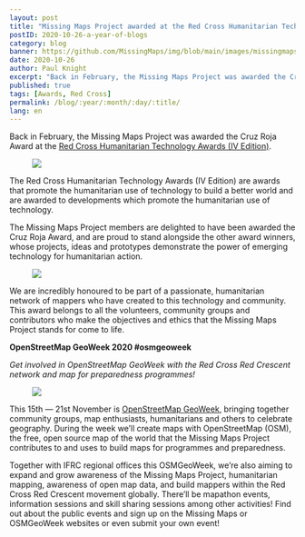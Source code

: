 ```yaml
---
layout: post
title: "Missing Maps Project awarded at the Red Cross Humanitarian Technology Awards – A Year of Blogs – Oct 2020"
postID: 2020-10-26-a-year-of-blogs
category: blog
banner: https://github.com/MissingMaps/img/blob/main/images/missingmaps-blog_20201027_banner.jpg
date: 2020-10-26
author: Paul Knight
excerpt: "Back in February, the Missing Maps Project was awarded the Cruz Roja Award at the Red Cross Humanitarian Technology Awards (IV Edition)"
published: true
tags: [Awards, Red Cross]
permalink: /blog/:year/:month/:day/:title/
lang: en
---
```


Back in February, the Missing Maps Project was awarded the Cruz Roja Award at the [Red Cross Humanitarian Technology Awards (IV Edition)](https://www2.cruzroja.es/premios-tecnologia-humanitaria).

<figure>
<img src="https://github.com/MissingMaps/img/blob/main/images/missingmaps-blog_20201026_photo2.png">
</figure>

The Red Cross Humanitarian Technology Awards (IV Edition) are awards that promote the humanitarian use of technology to build a better world and are awarded to developments which promote the humanitarian use of technology.

The Missing Maps Project members are delighted to have been awarded the Cruz Roja Award, and are proud to stand alongside the other award winners, whose projects, ideas and prototypes demonstrate the power of emerging technology for humanitarian action.

<figure>
<img src="https://github.com/MissingMaps/img/blob/main/images/missingmaps-blog_20201026_photo1.jpg">
</figure>

We are incredibly honoured to be part of a passionate, humanitarian network of mappers who have created to this technology and community. This award belongs to all the volunteers, community groups and contributors who make the objectives and ethics that the Missing Maps Project stands for come to life.

**OpenStreetMap GeoWeek 2020 #osmgeoweek**

*Get involved in OpenStreetMap GeoWeek with the Red Cross Red Crescent network and map for preparedness programmes!*

<figure>
<img src="https://github.com/MissingMaps/img/blob/main/images/missingmaps-blog_20201026_photo.png">
</figure>

This 15th — 21st November is [OpenStreetMap GeoWeek](https://osmgeoweek.org/index.html), bringing together community groups, map enthusiasts, humanitarians and others to celebrate geography. During the week we’ll create maps with OpenStreetMap (OSM), the free, open source map of the world that the Missing Maps Project contributes to and uses to build maps for programmes and preparedness.

Together with IFRC regional offices this OSMGeoWeek, we’re also aiming to expand and grow awareness of the Missing Maps Project, humanitarian mapping, awareness of open map data, and build mappers within the Red Cross Red Crescent movement globally.
There’ll be mapathon events, information sessions and skill sharing sessions among other activities! Find out about the public events and sign up on the Missing Maps or OSMGeoWeek websites or even submit your own event!
